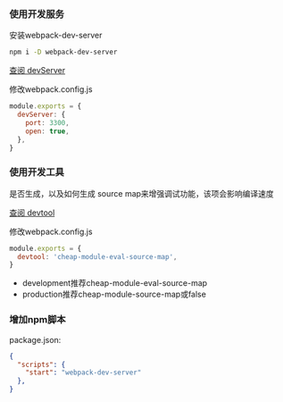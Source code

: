 ### 使用开发服务
安装webpack-dev-server

```bash
npm i -D webpack-dev-server
```
[查阅 devServer](https://webpack.js.org/configuration/dev-server/)  

修改webpack.config.js
```js
module.exports = {
  devServer: {
    port: 3300,
    open: true,
  },
}
```

### 使用开发工具
是否生成，以及如何生成 source map来增强调试功能，该项会影响编译速度

[查阅 devtool](https://webpack.js.org/configuration/devtool/)

修改webpack.config.js
```js
module.exports = {
  devtool: 'cheap-module-eval-source-map',
}
```
- development推荐cheap-module-eval-source-map
- production推荐cheap-module-source-map或false

### 增加npm脚本
package.json:
```json
{
  "scripts": {
    "start": "webpack-dev-server"
  },
}
```